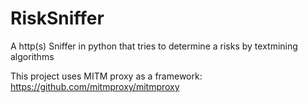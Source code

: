 # RiskSniffer
 A http(s) Sniffer in python that tries to determine a risks by textmining algorithms 
 
 
 This project uses MITM proxy as a framework: https://github.com/mitmproxy/mitmproxy 
 